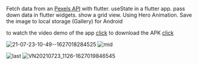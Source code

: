Fetch data from an [Pexels API](https://www.pexels.com/api/) with flutter. useState in a flutter app. pass down data in flutter widgets. show a grid view. Using Hero Animation. Save the image to local storage (Gallery) for  Android

to watch the video demo of the app [click](https://www.linkedin.com/posts/laxmi-narayan-69819b191_flutter-ui-dart-activity-6794894242796990465-koBd/)
to download the APK [click](https://drive.google.com/file/d/1ZdsVKkiWgHHQLD8Wp0NZthFc50adSRhu/view?usp=drivesdk)


![21-07-23-10-49--1627018284525](https://user-images.githubusercontent.com/64174995/126740998-af57bfe6-dd78-4063-adb9-f2f2b3b8e721.gif)
![mid](https://user-images.githubusercontent.com/64174995/126743349-4e72bb2a-bf27-4a27-b6ff-893b4cb82a93.gif)

![last](https://user-images.githubusercontent.com/64174995/126743419-f84ba7ea-cf2d-4e47-a663-c8c131d4d04e.gif)
![VN20210723_1126-1627019846545](https://user-images.githubusercontent.com/64174995/126743179-bfb51a47-2643-4e66-8719-5030855cc7dd.gif)



